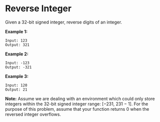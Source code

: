 # Reverse Integer

Given a 32-bit signed integer, reverse digits of an integer.

__Example 1:__

```
Input: 123
Output: 321
```

__Example 2:__

```
Input: -123
Output: -321
```

__Example 3:__

```
Input: 120
Output: 21
```

__Note:__
Assume we are dealing with an environment which could only store integers within the 32-bit signed integer range: [−231,  231 − 1]. For the purpose of this problem, assume that your function returns 0 when the reversed integer overflows.